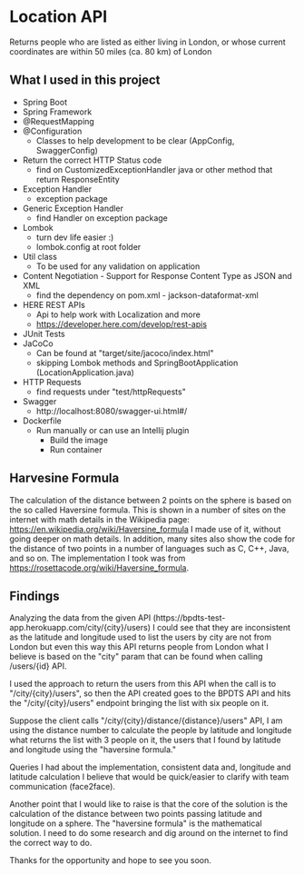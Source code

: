 Location API
===========================================

Returns people who are listed as either living in London, or whose current coordinates are within 50 miles (ca. 80 km) of London

What I used in this project
--------------------------
* Spring Boot
* Spring Framework
* @RequestMapping
* @Configuration
  * Classes to help development to be clear (AppConfig, SwaggerConfig)
* Return the correct HTTP Status code
  * find on CustomizedExceptionHandler java or other method that return ResponseEntity
* Exception Handler
  * exception package
* Generic Exception Handler
  * find Handler on exception package
* Lombok
  * turn dev life easier :)
  * lombok.config at root folder
* Util class
  * To be used for any validation on application
* Content Negotiation - Support for Response Content Type as JSON and XML
  * find the dependency on pom.xml - jackson-dataformat-xml 
* HERE REST APIs
  * Api to help work with Localization and more
  * https://developer.here.com/develop/rest-apis
* JUnit Tests
* JaCoCo
  * Can be found at "target/site/jacoco/index.html"
  * skipping Lombok methods and SpringBootApplication (LocationApplication.java)
* HTTP Requests
  * find requests under "test/httpRequests"
* Swagger
  * http://localhost:8080/swagger-ui.html#/
* Dockerfile
  * Run manually or can use an Intellij plugin
    * Build the image
    * Run container
  
Harvesine Formula
--------------------------
The calculation of the distance between 2 points on the sphere is based on the so called Haversine formula.
This is shown in a number of sites on the internet with math details in the Wikipedia page: https://en.wikipedia.org/wiki/Haversine_formula
I made use of it, without going deeper on math details.
In addition, many sites also show the code for the distance of two points in a number of languages such as C, C++, Java, and so on.
The implementation I took was from https://rosettacode.org/wiki/Haversine_formula.

Findings
--------------------------
<p>Analyzing the data from the given API (https://bpdts-test-app.herokuapp.com/city/{city}/users) I could see that they are inconsistent as the latitude and longitude used to list the users by city are not from London but even this way this API returns people from London what I believe is based on the "city" param that can be found when calling /users/{id} API.</p>
<p>I used the approach to return the users from this API when the call is to "/city/{city}/users", so then the API created goes to the BPDTS API and hits the "/city/{city}/users" endpoint bringing the list with six people on it.</p>
<p>Suppose the client calls "/city/{city}/distance/{distance}/users" API, I am using the distance number to calculate the people by latitude and longitude what returns the list with 3 people on it, the users that I found by latitude and longitude using the "haversine formula."</p>
<p>Queries I had about the implementation, consistent data and, longitude and latitude calculation I believe that would be quick/easier to clarify with team communication (face2face).</p> 
<p>Another point that I would like to raise is that the core of the solution is the calculation of the distance between two points passing latitude and longitude on a sphere. The "haversine formula" is the mathematical solution. I need to do some research and dig around on the internet to find the correct way to do.</p>
<p>Thanks for the opportunity and hope to see you soon.</p>
